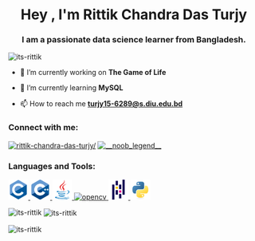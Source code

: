 <h1 align="center">Hey , I'm Rittik Chandra Das Turjy</h1>
<h3 align="center">I am a passionate data science learner from Bangladesh.</h3>

<p align="left"> <img src="https://komarev.com/ghpvc/?username=its-rittik&label=Profile%20views&color=0e75b6&style=flat" alt="its-rittik" /> </p>

- 🔭 I’m currently working on **The Game of Life**

- 🌱 I’m currently learning **MySQL**

- 📫 How to reach me **turjy15-6289@s.diu.edu.bd**

<h3 align="left">Connect with me:</h3>
<p align="left">
<a href="https://linkedin.com/in/rittik-chandra-das-turjy/" target="blank"><img align="center" src="https://raw.githubusercontent.com/rahuldkjain/github-profile-readme-generator/master/src/images/icons/Social/linked-in-alt.svg" alt="rittik-chandra-das-turjy/" height="30" width="40" /></a>
<a href="https://discord.gg/__noob_legend__" target="blank"><img align="center" src="https://raw.githubusercontent.com/rahuldkjain/github-profile-readme-generator/master/src/images/icons/Social/discord.svg" alt="__noob_legend__" height="30" width="40" /></a>
</p>

<h3 align="left">Languages and Tools:</h3>
<p align="left"> <a href="https://www.cprogramming.com/" target="_blank" rel="noreferrer"> <img src="https://raw.githubusercontent.com/devicons/devicon/master/icons/c/c-original.svg" alt="c" width="40" height="40"/> </a> <a href="https://www.w3schools.com/cpp/" target="_blank" rel="noreferrer"> <img src="https://raw.githubusercontent.com/devicons/devicon/master/icons/cplusplus/cplusplus-original.svg" alt="cplusplus" width="40" height="40"/> </a> <a href="https://www.java.com" target="_blank" rel="noreferrer"> <img src="https://raw.githubusercontent.com/devicons/devicon/master/icons/java/java-original.svg" alt="java" width="40" height="40"/> </a> <a href="https://opencv.org/" target="_blank" rel="noreferrer"> <img src="https://www.vectorlogo.zone/logos/opencv/opencv-icon.svg" alt="opencv" width="40" height="40"/> </a> <a href="https://pandas.pydata.org/" target="_blank" rel="noreferrer"> <img src="https://raw.githubusercontent.com/devicons/devicon/2ae2a900d2f041da66e950e4d48052658d850630/icons/pandas/pandas-original.svg" alt="pandas" width="40" height="40"/> </a> <a href="https://www.python.org" target="_blank" rel="noreferrer"> <img src="https://raw.githubusercontent.com/devicons/devicon/master/icons/python/python-original.svg" alt="python" width="40" height="40"/> </a> </p>

<p><img align="left" src="https://github-readme-stats.vercel.app/api/top-langs?username=its-rittik&show_icons=true&locale=en&layout=compact" alt="its-rittik" /></p>

<p>&nbsp;<img align="center" src="https://github-readme-stats.vercel.app/api?username=its-rittik&show_icons=true&locale=en" alt="its-rittik" /></p>

<p><img align="center" src="https://github-readme-streak-stats.herokuapp.com/?user=its-rittik&" alt="its-rittik" /></p>
